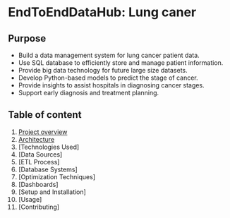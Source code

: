 # EndToEndDataHub: Lung caner
## Purpose
- Build a data management system for lung cancer patient data.
- Use SQL database to efficiently store and manage patient information.
- Provide big data technology for future large size datasets.
- Develop Python-based models to predict the stage of cancer.
- Provide insights to assist hospitals in diagnosing cancer stages.
- Support early diagnosis and treatment planning.
## Table of content
1. [Project overview](#Project_overview)
2. [Architecture](#Architecture)
3. [Technologies Used]
4. [Data Sources]
5. [ETL Process]
6. [Database Systems]
7. [Optimization Techniques]
8. [Dashboards]
9. [Setup and Installation]
10. [Usage]
11. [Contributing]


  

